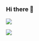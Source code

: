 ### Hi there 👋

![](https://github-readme-stats.vercel.app/api?username=wangrongjia&show_icons=true&hide_border=true&count_private=true&custom_title=%E6%B0%B8%E8%BF%9C%E7%9B%B8%E4%BF%A1%E7%BE%8E%E5%A5%BD%E7%9A%84%E4%BA%8B%E6%83%85%E5%8D%B3%E5%B0%86%E5%8F%91%E7%94%9F%EF%BC%81%2A%E2%B8%9C%28+%E2%80%A2%E1%B4%97%E2%80%A2+%29%E2%B8%9D%2A)

![](https://github-readme-stats.vercel.app/api/top-langs/?username=wangrongjia&layout=compact&cache_seconds=1600&hide_title=true&card_width=445&hide_border=true)
<!--
**LuckyHookin/LuckyHookin** is a ✨ _special_ ✨ repository because its `README.md` (this file) appears on your GitHub profile.

Here are some ideas to get you started:

- 🔭 I’m currently working on ...
- 🌱 I’m currently learning ...
- 👯 I’m looking to collaborate on ...
- 🤔 I’m looking for help with ...
- 💬 Ask me about ...
- 📫 How to reach me: ...
- 😄 Pronouns: ...
- ⚡ Fun fact: ...
-->
